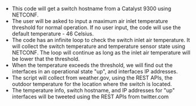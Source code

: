  - This code will get a switch hostname from a Catalyst 9300 using NETCONF.
 - The user will be asked to input a maximum air inlet temperature threshold for normal operation.
   If no user input, the code will use the default temperature - 46 Celsius.
 - The code has an infinite loop to check the switch inlet air temperature. It will collect the switch temperature and temperature sensor state using NETCONF.
   The loop will continue as long as the inlet air temperature will be lower that the threshold.
 - When the temperature exceeds the threshold, we will find out the interfaces in an operational state "up", and interfaces IP addresses.
 - The script will collect from weather.gov, using the REST APIs, the outdoor temperature for the location where the switch is located.
 - The temperature info, switch hostname, and IP addresses for "up" interfaces will be tweeted using 
the REST APIs from twitter.com